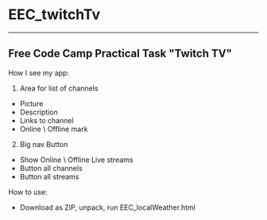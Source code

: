 # EEC_twitchTv
***
## Free Code Camp Practical Task "Twitch TV"

How I see my app:
1. Area for list of channels
  * Picture
  * Description
  * Links to channel
  * Online \ Offline mark

2. Big nav Button
  * Show Online \ Offline Live streams
  * Button all channels
  * Button all streams


How to use:
  * Download as ZIP, unpack, run EEC_localWeather.html
